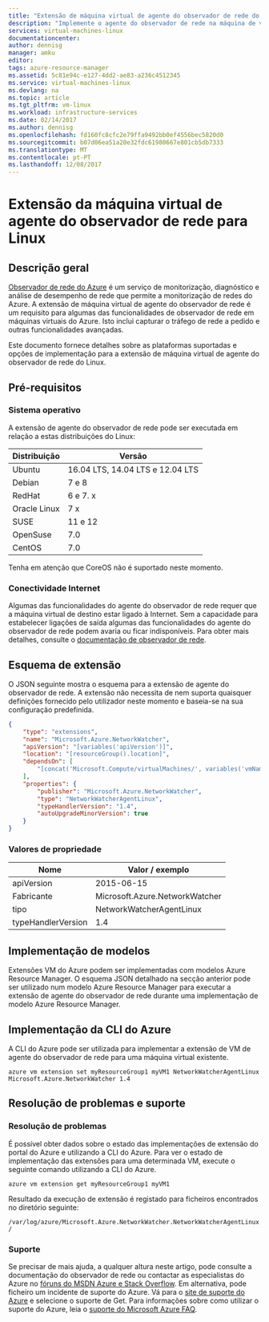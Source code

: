 ```yaml
---
title: "Extensão de máquina virtual de agente do observador de rede do Azure para Linux | Microsoft Docs"
description: "Implemente o agente do observador de rede na máquina de virtual com Linux utilizando uma extensão da máquina virtual."
services: virtual-machines-linux
documentationcenter: 
author: dennisg
manager: amku
editor: 
tags: azure-resource-manager
ms.assetid: 5c81e94c-e127-4dd2-ae83-a236c4512345
ms.service: virtual-machines-linux
ms.devlang: na
ms.topic: article
ms.tgt_pltfrm: vm-linux
ms.workload: infrastructure-services
ms.date: 02/14/2017
ms.author: dennisg
ms.openlocfilehash: fd160fc8cfc2e79ffa9492bb0ef4556bec5820d0
ms.sourcegitcommit: b07d06ea51a20e32fdc61980667e801cb5db7333
ms.translationtype: MT
ms.contentlocale: pt-PT
ms.lasthandoff: 12/08/2017
---
```

# <a name="network-watcher-agent-virtual-machine-extension-for-linux"></a>Extensão da máquina virtual de agente do observador de rede para Linux

## <a name="overview"></a>Descrição geral

[Observador de rede do Azure](https://review.docs.microsoft.com/azure/network-watcher/) é um serviço de monitorização, diagnóstico e análise de desempenho de rede que permite a monitorização de redes do Azure. A extensão de máquina virtual de agente do observador de rede é um requisito para algumas das funcionalidades de observador de rede em máquinas virtuais do Azure. Isto inclui capturar o tráfego de rede a pedido e outras funcionalidades avançadas.

Este documento fornece detalhes sobre as plataformas suportadas e opções de implementação para a extensão de máquina virtual de agente do observador de rede do Linux.

## <a name="prerequisites"></a>Pré-requisitos

### <a name="operating-system"></a>Sistema operativo

A extensão de agente do observador de rede pode ser executada em relação a estas distribuições do Linux:

| Distribuição | Versão |
|---|---|
| Ubuntu | 16.04 LTS, 14.04 LTS e 12.04 LTS |
| Debian | 7 e 8 |
| RedHat | 6 e 7. x |
| Oracle Linux | 7 x |
| SUSE | 11 e 12 |
| OpenSuse | 7.0 |
| CentOS | 7.0 |

Tenha em atenção que CoreOS não é suportado neste momento.

### <a name="internet-connectivity"></a>Conectividade Internet

Algumas das funcionalidades do agente do observador de rede requer que a máquina virtual de destino estar ligado à Internet. Sem a capacidade para estabelecer ligações de saída algumas das funcionalidades do agente do observador de rede podem avaria ou ficar indisponíveis. Para obter mais detalhes, consulte o [documentação de observador de rede](https://review.docs.microsoft.com/azure/network-watcher/).

## <a name="extension-schema"></a>Esquema de extensão

O JSON seguinte mostra o esquema para a extensão de agente do observador de rede. A extensão não necessita de nem suporta quaisquer definições fornecido pelo utilizador neste momento e baseia-se na sua configuração predefinida.

```json
{
    "type": "extensions",
    "name": "Microsoft.Azure.NetworkWatcher",
    "apiVersion": "[variables('apiVersion')]",
    "location": "[resourceGroup().location]",
    "dependsOn": [
        "[concat('Microsoft.Compute/virtualMachines/', variables('vmName'))]"
    ],
    "properties": {
        "publisher": "Microsoft.Azure.NetworkWatcher",
        "type": "NetworkWatcherAgentLinux",
        "typeHandlerVersion": "1.4",
        "autoUpgradeMinorVersion": true
    }
}
```

### <a name="property-values"></a>Valores de propriedade

| Nome | Valor / exemplo |
| ---- | ---- |
| apiVersion | 2015-06-15 |
| Fabricante | Microsoft.Azure.NetworkWatcher |
| tipo | NetworkWatcherAgentLinux |
| typeHandlerVersion | 1.4 |

## <a name="template-deployment"></a>Implementação de modelos

Extensões VM do Azure podem ser implementadas com modelos Azure Resource Manager. O esquema JSON detalhado na secção anterior pode ser utilizado num modelo Azure Resource Manager para executar a extensão de agente do observador de rede durante uma implementação de modelo Azure Resource Manager.

## <a name="azure-cli-deployment"></a>Implementação da CLI do Azure

A CLI do Azure pode ser utilizada para implementar a extensão de VM de agente do observador de rede para uma máquina virtual existente.

```azurecli
azure vm extension set myResourceGroup1 myVM1 NetworkWatcherAgentLinux Microsoft.Azure.NetworkWatcher 1.4
```

## <a name="troubleshooting-and-support"></a>Resolução de problemas e suporte

### <a name="troubleshooting"></a>Resolução de problemas

É possível obter dados sobre o estado das implementações de extensão do portal do Azure e utilizando a CLI do Azure. Para ver o estado de implementação das extensões para uma determinada VM, execute o seguinte comando utilizando a CLI do Azure.

```azurecli
azure vm extension get myResourceGroup1 myVM1
```

Resultado da execução de extensão é registado para ficheiros encontrados no diretório seguinte:

`
/var/log/azure/Microsoft.Azure.NetworkWatcher.NetworkWatcherAgentLinux/
`

### <a name="support"></a>Suporte

Se precisar de mais ajuda, a qualquer altura neste artigo, pode consulte a documentação do observador de rede ou contactar as especialistas do Azure no [fóruns do MSDN Azure e Stack Overflow](https://azure.microsoft.com/en-us/support/forums/). Em alternativa, pode ficheiro um incidente de suporte do Azure. Vá para o [site de suporte do Azure](https://azure.microsoft.com/en-us/support/options/) e selecione o suporte de Get. Para informações sobre como utilizar o suporte do Azure, leia o [suporte do Microsoft Azure FAQ](https://azure.microsoft.com/en-us/support/faq/).
